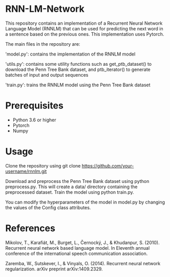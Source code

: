 # RNN-LM-Network

This repository contains an implementation of a Recurrent Neural Network Language Model (RNNLM) that can be used for predicting the next word in a sentence based on the previous ones. This implementation uses Pytorch.

The main files in the repository are:

'model.py': contains the implementation of the RNNLM model

'utils.py': contains some utility functions such as get_ptb_dataset() to download the Penn Tree Bank dataset, and ptb_iterator() to generate batches of input and output sequences

'train.py': trains the RNNLM model using the Penn Tree Bank dataset

# Prerequisites

- Python 3.6 or higher
- Pytorch
- Numpy

# Usage

Clone the repository using git clone https://github.com/your-username/rnnlm.git

Download and preprocess the Penn Tree Bank dataset using python preprocess.py. This will create a data/ directory containing the preprocessed dataset.
Train the model using python train.py.

You can modify the hyperparameters of the model in model.py by changing the values of the Config class attributes.

# References

Mikolov, T., Karafiát, M., Burget, L., Černocký, J., & Khudanpur, S. (2010). Recurrent neural network based language model. In Eleventh annual conference of the international speech communication association.

Zaremba, W., Sutskever, I., & Vinyals, O. (2014). Recurrent neural network regularization. arXiv preprint arXiv:1409.2329.
